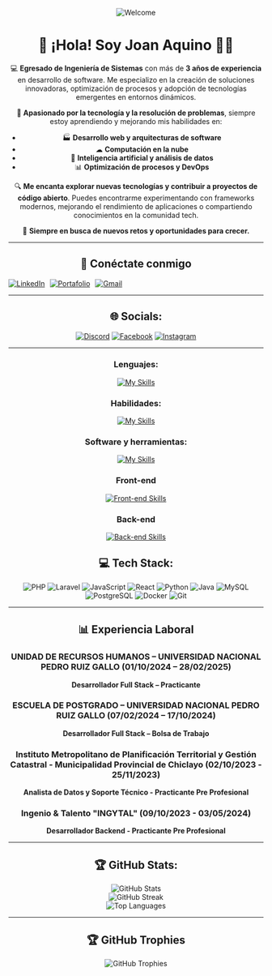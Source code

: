 <div align="center">
  
![Welcome](https://media.giphy.com/media/v1.Y2lkPTc5MGI3NjExNXFnZW9rOHJ4ZnB4aG50dDlmZGVwdjJiMzc4NTQ3dnRzd3E4eG1zZiZlcD12MV9naWZzX3NlYXJjaCZjdD1n/VbnUQpnihPSIgIXuZv/giphy.gif)

# 👋 ¡Hola! Soy Joan Aquino 👨‍💻

💻 **Egresado de Ingeniería de Sistemas** con más de **3 años de experiencia** en desarrollo de software. Me especializo en la creación de soluciones innovadoras, optimización de procesos y adopción de tecnologías emergentes en entornos dinámicos.

🚀 **Apasionado por la tecnología y la resolución de problemas**, siempre estoy aprendiendo y mejorando mis habilidades en:

- 🏭 **Desarrollo web y arquitecturas de software**
- ☁ **Computación en la nube**
- 🤖 **Inteligencia artificial y análisis de datos**
- 📊 **Optimización de procesos y DevOps**

🔍 **Me encanta explorar nuevas tecnologías y contribuir a proyectos de código abierto**. Puedes encontrarme experimentando con frameworks modernos, mejorando el rendimiento de aplicaciones o compartiendo conocimientos en la comunidad tech.

🌱 **Siempre en busca de nuevos retos y oportunidades para crecer.**

---

## 📧 Conéctate conmigo

<div style="display: flex; gap: 10px;">
  <a href="https://www.linkedin.com/in/joan-aquino/">
    <img src="https://img.shields.io/badge/LinkedIn-0A66C2?style=for-the-badge&logo=linkedin&logoColor=white" alt="LinkedIn">
  </a>
  <a href="https://jaquinov.engineer">
    <img src="https://img.shields.io/badge/Portafolio-000000?style=for-the-badge&logo=About.me&logoColor=white" alt="Portafolio">
  </a>
  <a href="mailto:joan.aquino.vasquez@gmail.com">
    <img src="https://img.shields.io/badge/Gmail-D14836?style=for-the-badge&logo=gmail&logoColor=white" alt="Gmail">
  </a>
</div>


---

## 🌐 Socials:

<div align="center">

[![Discord](https://img.shields.io/badge/Discord-%237289DA.svg?logo=discord&logoColor=white)](https://discord.gg/joan_aquino) [![Facebook](https://img.shields.io/badge/Facebook-%231877F2.svg?logo=Facebook&logoColor=white)](https://facebook.com/JoanAquinoVasquez) [![Instagram](https://img.shields.io/badge/Instagram-%23E4405F.svg?logo=Instagram&logoColor=white)](https://www.instagram.com/joan_aquinovasquez/)

</div>

---

### Lenguajes:

[![My Skills](https://skillicons.dev/icons?i=py,java,js,css&perline=4)](https://skillicons.dev)

### Habilidades:

[![My Skills](https://skillicons.dev/icons?i=git,github&perline=9)](https://skillicons.dev)

### Software y herramientas:

[![My Skills](https://skillicons.dev/icons?i=vscode,figma,postman&perline=5)](https://skillicons.dev)

### Front-end

[![Front-end Skills](https://skillicons.dev/icons?i=html,tailwind,bootstrap,react,js,vite&perline=6)](https://skillicons.dev)

### Back-end

[![Back-end Skills](https://skillicons.dev/icons?i=laravel,mysql,aws,gcp,azure,git,docker,linux,php,py,flask,postgres&perline=6)](https://skillicons.dev)

## 💻 Tech Stack:

![PHP](https://img.shields.io/badge/PHP-777BB4?style=for-the-badge&logo=php&logoColor=white) ![Laravel](https://img.shields.io/badge/Laravel-FF2D20?style=for-the-badge&logo=laravel&logoColor=white) ![JavaScript](https://img.shields.io/badge/JavaScript-F7DF1E?style=for-the-badge&logo=javascript&logoColor=black) ![React](https://img.shields.io/badge/React-61DAFB?style=for-the-badge&logo=react&logoColor=black) ![Python](https://img.shields.io/badge/Python-3776AB?style=for-the-badge&logo=python&logoColor=white) ![Java](https://img.shields.io/badge/Java-007396?style=for-the-badge&logo=openjdk&logoColor=white) ![MySQL](https://img.shields.io/badge/MySQL-4479A1?style=for-the-badge&logo=mysql&logoColor=white) ![PostgreSQL](https://img.shields.io/badge/PostgreSQL-336791?style=for-the-badge&logo=postgresql&logoColor=white) ![Docker](https://img.shields.io/badge/Docker-2496ED?style=for-the-badge&logo=docker&logoColor=white) ![Git](https://img.shields.io/badge/Git-F05033?style=for-the-badge&logo=git&logoColor=white)

---

## 📊 Experiencia Laboral

### **UNIDAD DE RECURSOS HUMANOS – UNIVERSIDAD NACIONAL PEDRO RUIZ GALLO (01/10/2024 – 28/02/2025)**

**Desarrollador Full Stack – Practicante**

### **ESCUELA DE POSTGRADO – UNIVERSIDAD NACIONAL PEDRO RUIZ GALLO (07/02/2024 – 17/10/2024)**

**Desarrollador Full Stack – Bolsa de Trabajo**

### **Instituto Metropolitano de Planificación Territorial y Gestión Catastral - Municipalidad Provincial de Chiclayo (02/10/2023 - 25/11/2023)**

**Analista de Datos y Soporte Técnico - Practicante Pre Profesional**

### **Ingenio & Talento "INGYTAL" (09/10/2023 - 03/05/2024)**

**Desarrollador Backend - Practicante Pre Profesional**

---

## 🏆 GitHub Stats:

<div align="center">

![GitHub Stats](https://github-readme-stats.vercel.app/api?username=JoanAquinoVasquez&theme=tokyonight&hide_border=true&include_all_commits=false&count_private=false)
<br/>
![GitHub Streak](https://github-readme-streak-stats.herokuapp.com/?user=JoanAquinoVasquez&theme=tokyonight&hide_border=true)
<br/>
![Top Languages](https://github-readme-stats.vercel.app/api/top-langs/?username=JoanAquinoVasquez&theme=tokyonight&hide_border=true&include_all_commits=false&count_private=false&layout=compact)

</div>

---

## 🏆 GitHub Trophies

<div align="center">
  
![GitHub Trophies](https://github-profile-trophy.vercel.app/?username=JoanAquinoVasquez&theme=radical&no-frame=false&no-bg=true&margin-w=4)

</div>
